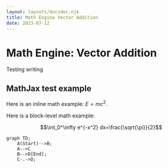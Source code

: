 ```yaml
---
layout: layouts/docsdoc.njk
title: Math Engine Vector Addition
date: 2023-07-12
---
```


# Math Engine: Vector Addition

Testing writing

## MathJax test example

Here is an inline math example: $E=mc^2$.

Here is a block-level math example:

$$\int_0^\infty e^{-x^2} dx=\frac{\sqrt{\pi}}{2}$$


```mermaid
graph TD;
    A(Start)-->B;
    A-->C
    B-->D[End];
    C-.->D;
```